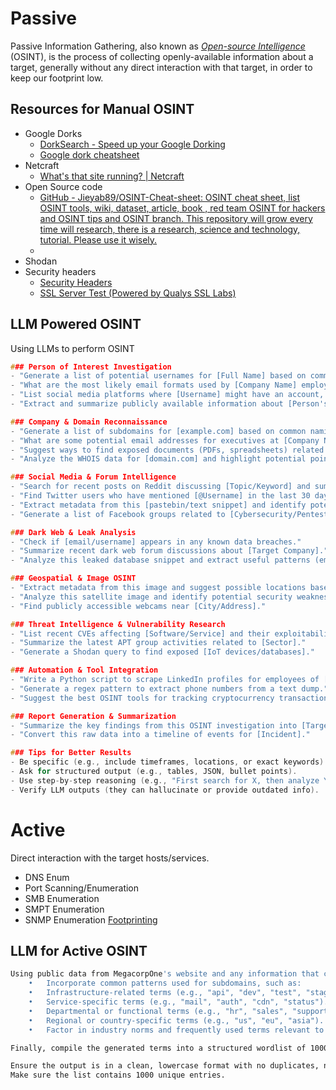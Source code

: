 

# Passive

Passive Information Gathering, also known as [_Open-source Intelligence_](https://osintframework.com/) (OSINT), is the process of collecting openly-available information about a target, generally without any direct interaction with that target, in order to keep our footprint low.

## Resources for Manual OSINT

- Google Dorks
	- [DorkSearch - Speed up your Google Dorking](https://dorksearch.com/)
	- [Google dork cheatsheet](https://gist.github.com/sundowndev/283efaddbcf896ab405488330d1bbc06)
- Netcraft
	- [What's that site running? | Netcraft](https://sitereport.netcraft.com/)
- Open Source code
	- [GitHub - Jieyab89/OSINT-Cheat-sheet: OSINT cheat sheet, list OSINT tools, wiki, dataset, article, book , red team OSINT for hackers and OSINT tips and OSINT branch. This repository will grow every time will research, there is a research, science and technology, tutorial. Please use it wisely.](https://github.com/Jieyab89/OSINT-Cheat-sheet?tab=readme-ov-file)
	- 
- Shodan
- Security headers
	- [Security Headers](https://securityheaders.com/)
	- [SSL Server Test (Powered by Qualys SSL Labs)](https://www.ssllabs.com/ssltest/)

## LLM Powered OSINT

Using LLMs to perform OSINT

```c
### Person of Interest Investigation
- "Generate a list of potential usernames for [Full Name] based on common naming conventions."
- "What are the most likely email formats used by [Company Name] employees?"
- "List social media platforms where [Username] might have an account, and suggest search techniques."
- "Extract and summarize publicly available information about [Person's Name] from LinkedIn, Twitter, and GitHub."

### Company & Domain Reconnaissance
- "Generate a list of subdomains for [example.com] based on common naming patterns."
- "What are some potential email addresses for executives at [Company Name]?"
- "Suggest ways to find exposed documents (PDFs, spreadsheets) related to [Target Organization]."
- "Analyze the WHOIS data for [domain.com] and highlight potential points of contact."

### Social Media & Forum Intelligence
- "Search for recent posts on Reddit discussing [Topic/Keyword] and summarize key findings."
- "Find Twitter users who have mentioned [@Username] in the last 30 days."
- "Extract metadata from this [pastebin/text snippet] and identify potential leads."
- "Generate a list of Facebook groups related to [Cybersecurity/Pentesting]."

### Dark Web & Leak Analysis
- "Check if [email/username] appears in any known data breaches."
- "Summarize recent dark web forum discussions about [Target Company]."
- "Analyze this leaked database snippet and extract useful patterns (emails, passwords, etc.)."

### Geospatial & Image OSINT
- "Extract metadata from this image and suggest possible locations based on EXIF data."
- "Analyze this satellite image and identify potential security weaknesses in [Location]."
- "Find publicly accessible webcams near [City/Address]."

### Threat Intelligence & Vulnerability Research
- "List recent CVEs affecting [Software/Service] and their exploitability."
- "Summarize the latest APT group activities related to [Sector]."
- "Generate a Shodan query to find exposed [IoT devices/databases]."

### Automation & Tool Integration
- "Write a Python script to scrape LinkedIn profiles for employees of [Company]."
- "Generate a regex pattern to extract phone numbers from a text dump."
- "Suggest the best OSINT tools for tracking cryptocurrency transactions."

### Report Generation & Summarization
- "Summarize the key findings from this OSINT investigation into [Target] in a structured report."
- "Convert this raw data into a timeline of events for [Incident]."

### Tips for Better Results
- Be specific (e.g., include timeframes, locations, or exact keywords).
- Ask for structured output (e.g., tables, JSON, bullet points).
- Use step-by-step reasoning (e.g., "First search for X, then analyze Y...").
- Verify LLM outputs (they can hallucinate or provide outdated info).
```

# Active

Direct interaction with the target hosts/services.

- DNS Enum
- Port Scanning/Enumeration
- SMB Enumeration
- SMPT Enumeration
- SNMP Enumeration
[Footprinting](../Footprinting_Services/Footprinting.md)

## LLM for Active OSINT

```bash
Using public data from MegacorpOne's website and any information that can be inferred about its organizational structure, products, or services, generate a comprehensive list of potential subdomain names.
	•	Incorporate common patterns used for subdomains, such as:
	•	Infrastructure-related terms (e.g., "api", "dev", "test", "staging").
	•	Service-specific terms (e.g., "mail", "auth", "cdn", "status").
	•	Departmental or functional terms (e.g., "hr", "sales", "support").
	•	Regional or country-specific terms (e.g., "us", "eu", "asia").
	•	Factor in industry norms and frequently used terms relevant to MegacorpOne's sector.

Finally, compile the generated terms into a structured wordlist of 1000  words, optimized for subdomain brute-forcing against megacorpone.com

Ensure the output is in a clean, lowercase format with no duplicates, no bulletpoints and ready to be copied and pasted.
Make sure the list contains 1000 unique entries.
```
